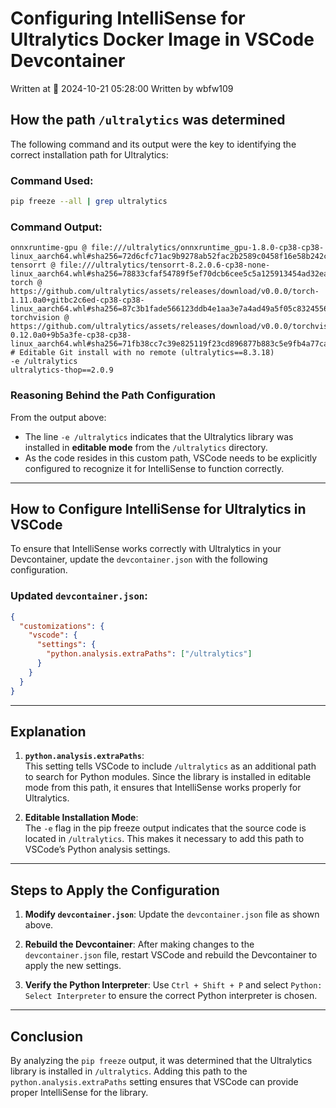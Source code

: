 # Configuring IntelliSense for Ultralytics Docker Image in VSCode Devcontainer
Written at 📅 2024-10-21 05:28:00
Written by wbfw109

## **How the path `/ultralytics` was determined**

The following command and its output were the key to identifying the correct installation path for Ultralytics:

### **Command Used:**
```bash
pip freeze --all | grep ultralytics
```

### **Command Output:**
```
onnxruntime-gpu @ file:///ultralytics/onnxruntime_gpu-1.8.0-cp38-cp38-linux_aarch64.whl#sha256=72d6cfc71ac9b9278ab52fac2b2589c0458f16e58b242cb8b3eeca549dedcad5
tensorrt @ file:///ultralytics/tensorrt-8.2.0.6-cp38-none-linux_aarch64.whl#sha256=78833cfaf54789f5ef70dcb6cee5c5a125913454ad32ea500296bbfac417dca5
torch @ https://github.com/ultralytics/assets/releases/download/v0.0.0/torch-1.11.0a0+gitbc2c6ed-cp38-cp38-linux_aarch64.whl#sha256=87c3b1fade566123ddb4e1aa3e7a4ad49a5f05c8324556b0d8b40896731bf4ae
torchvision @ https://github.com/ultralytics/assets/releases/download/v0.0.0/torchvision-0.12.0a0+9b5a3fe-cp38-cp38-linux_aarch64.whl#sha256=71fb38cc7c39e825119f23cd896877b883c5e9fb4a77ca3fabfb35912dd41c60
# Editable Git install with no remote (ultralytics==8.3.18)
-e /ultralytics
ultralytics-thop==2.0.9
```

### **Reasoning Behind the Path Configuration**

From the output above:
- The line `-e /ultralytics` indicates that the Ultralytics library was installed in **editable mode** from the `/ultralytics` directory.
- As the code resides in this custom path, VSCode needs to be explicitly configured to recognize it for IntelliSense to function correctly.

---

## **How to Configure IntelliSense for Ultralytics in VSCode**

To ensure that IntelliSense works correctly with Ultralytics in your Devcontainer, update the `devcontainer.json` with the following configuration.

### **Updated `devcontainer.json`:**
```json
{
  "customizations": {
    "vscode": {
      "settings": {
        "python.analysis.extraPaths": ["/ultralytics"]
      }
    }
  }
}
```

---

## **Explanation**

1. **`python.analysis.extraPaths`**:  
   This setting tells VSCode to include `/ultralytics` as an additional path to search for Python modules. Since the library is installed in editable mode from this path, it ensures that IntelliSense works properly for Ultralytics.

2. **Editable Installation Mode**:  
   The `-e` flag in the pip freeze output indicates that the source code is located in `/ultralytics`. This makes it necessary to add this path to VSCode’s Python analysis settings.

---

## **Steps to Apply the Configuration**

1. **Modify `devcontainer.json`**:
   Update the `devcontainer.json` file as shown above.

2. **Rebuild the Devcontainer**:
   After making changes to the `devcontainer.json` file, restart VSCode and rebuild the Devcontainer to apply the new settings.

3. **Verify the Python Interpreter**:
   Use `Ctrl + Shift + P` and select `Python: Select Interpreter` to ensure the correct Python interpreter is chosen.

---

## **Conclusion**

By analyzing the `pip freeze` output, it was determined that the Ultralytics library is installed in `/ultralytics`. Adding this path to the `python.analysis.extraPaths` setting ensures that VSCode can provide proper IntelliSense for the library.
